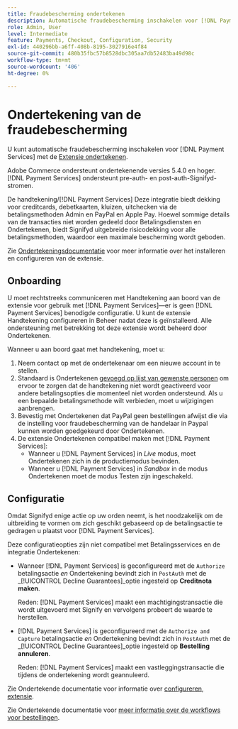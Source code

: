 ```yaml
---
title: Fraudebescherming ondertekenen
description: Automatische fraudebescherming inschakelen voor [!DNL Payment Services] met handtekening.
role: Admin, User
level: Intermediate
feature: Payments, Checkout, Configuration, Security
exl-id: 440296bb-a6ff-408b-8195-3027916e4f84
source-git-commit: 480b35fbc57b8528dbc305aa7db52483ba49d98c
workflow-type: tm+mt
source-wordcount: '406'
ht-degree: 0%

---
```


# Ondertekening van de fraudebescherming

U kunt automatische fraudebescherming inschakelen voor [!DNL Payment Services] met de [Extensie ondertekenen](https://commercemarketplace.adobe.com/signifyd-module-connect.html).

Adobe Commerce ondersteunt ondertekenende versies 5.4.0 en hoger. [!DNL Payment Services] ondersteunt pre-auth- en post-auth-Signifyd-stromen.

De handtekening/[!DNL Payment Services] Deze integratie biedt dekking voor creditcards, debetkaarten, kluizen, uitchecken via de betalingsmethoden Admin en PayPal en Apple Pay. Hoewel sommige details van de transacties niet worden gedeeld door Betalingsdiensten en Ondertekenen, biedt Signifyd uitgebreide risicodekking voor alle betalingsmethoden, waardoor een maximale bescherming wordt geboden.

Zie [Ondertekeningsdocumentatie](https://community.signifyd.com/support/s/article/magento-2-extension-install-guide?language=en_US#downloadandinstallingmagento2extension) voor meer informatie over het installeren en configureren van de extensie.

## Onboarding

U moet rechtstreeks communiceren met Handtekening aan boord van de extensie voor gebruik met [!DNL Payment Services]—er is geen [!DNL Payment Services] benodigde configuratie. U kunt de extensie Handtekening configureren in Beheer nadat deze is geïnstalleerd. Alle ondersteuning met betrekking tot deze extensie wordt beheerd door Ondertekenen.

Wanneer u aan boord gaat met handtekening, moet u:

1. Neem contact op met de ondertekenaar om een nieuwe account in te stellen.
1. Standaard is Ondertekenen [gevoegd op lijst van gewenste personen](https://github.com/signifyd/magento2/blob/main/docs/RESTRICT-PAYMENTS.md) om ervoor te zorgen dat de handtekening niet wordt geactiveerd voor andere betalingsopties die momenteel niet worden ondersteund. Als u een bepaalde betalingsmethode wilt verbieden, moet u wijzigingen aanbrengen.
1. Bevestig met Ondertekenen dat PayPal geen bestellingen afwijst die via de instelling voor fraudebescherming van de handelaar in Paypal kunnen worden goedgekeurd door Ondertekenen.
1. De extensie Ondertekenen compatibel maken met [!DNL Payment Services]:
   * Wanneer u [!DNL Payment Services] in _Live_ modus, moet Ondertekenen zich in de productiemodus bevinden.
   * Wanneer u [!DNL Payment Services] in _Sandbox_ in de modus Ondertekenen moet de modus Testen zijn ingeschakeld.

## Configuratie

Omdat Signifyd enige actie op uw orden neemt, is het noodzakelijk om de uitbreiding te vormen om zich geschikt gebaseerd op de betalingsactie te gedragen u plaatst voor [!DNL Payment Services].

Deze configuratieopties zijn niet compatibel met Betalingsservices en de integratie Ondertekenen:

* Wanneer [!DNL Payment Services] is geconfigureerd met de `Authorize` betalingsactie _en_ Ondertekening bevindt zich in `PostAuth` met de _[!UICONTROL Decline Guarantees]_optie ingesteld op **Creditnota maken**.

  Reden: [!DNL Payment Services] maakt een machtigingstransactie die wordt uitgevoerd met Signify en vervolgens probeert de waarde te herstellen.


* [!DNL Payment Services] is geconfigureerd met de `Authorize and Capture` betalingsactie _en_ Ondertekening bevindt zich in `PostAuth` met de _[!UICONTROL Decline Guarantees]_optie ingesteld op **Bestelling annuleren**.

  Reden: [!DNL Payment Services] maakt een vastleggingstransactie die tijdens de ondertekening wordt geannuleerd.


Zie Ondertekende documentatie voor informatie over [configureren, extensie](https://community.signifyd.com/support/s/article/magento-2-extension-install-guide?language=en_US#configuringmagento2extension).

Zie Ondertekende documentatie voor [meer informatie over de workflows voor bestellingen](https://community.signifyd.com/support/s/article/magento-2-extension-install-guide?language=en_US#howmagento2works).
